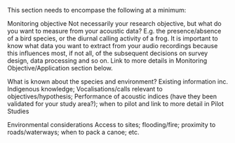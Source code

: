 This section needs to encompase the following at a minimum:

Monitoring objective 
Not necessarily your research objective, but what do you want to measure from your acoustic data? E.g. the presence/absence of a bird species, or the diurnal calling activity of a frog. It is important to know what data you want to extract from your audio recordings because this influences most, if not all, of the subsequent decisions on survey design, data processing and so on. Link to more details in Monitoring Objective/Application section below.

What is known about the species and environment?
Existing information inc. Indigenous knowledge; Vocalisations/calls relevant to objectives/hypothesis; Performance of acoustic indices (have they been validated for your study area?); when to pilot and link to more detail in Pilot Studies

Environmental considerations
Access to sites; flooding/fire; proximity to roads/waterways; when to pack a canoe; etc.

